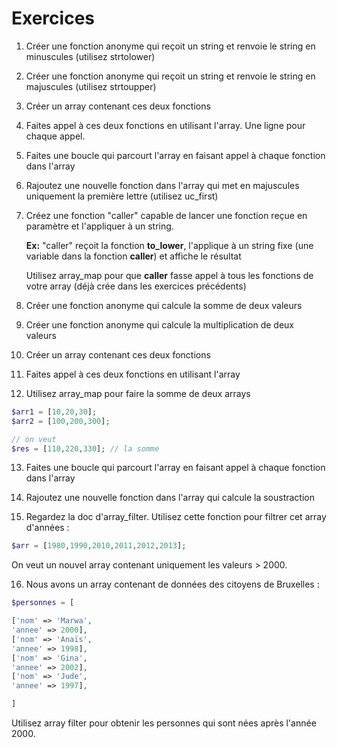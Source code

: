 # Exercices


1. Créer une fonction anonyme qui reçoit un string et renvoie le string en minuscules (utilisez strtolower)
2. Créer une fonction anonyme qui reçoit un string et renvoie le string en majuscules (utilisez strtoupper)
3. Créer un array contenant ces deux fonctions
4. Faites appel à ces deux fonctions en utilisant l'array. Une ligne pour chaque appel.
5. Faites une boucle qui parcourt l'array en faisant appel à chaque fonction dans l'array
6. Rajoutez une nouvelle fonction dans l'array qui met en majuscules uniquement la première lettre (utilisez uc_first)
7. Créez une fonction "caller" capable de lancer une fonction reçue en paramètre et l'appliquer à un string.

    **Ex:** "caller" reçoit la fonction **to_lower**, l'applique à un string fixe (une variable dans la fonction **caller**) et affiche le résultat 

    Utilisez array_map pour que **caller** fasse appel à tous les fonctions de votre array (déjà crée dans les exercices précédents) 

8.  Créer une fonction anonyme qui calcule la somme de deux valeurs
9.  Créer une fonction anonyme qui calcule la multiplication de deux valeurs
10. Créer un array contenant ces deux fonctions
11. Faites appel à ces deux fonctions en utilisant l'array

12. Utilisez array_map pour faire la somme de deux arrays
```php
$arr1 = [10,20,30];
$arr2 = [100,200,300];

// on veut
$res = [110,220,330]; // la somme
```
13. Faites une boucle qui parcourt l'array en faisant appel à chaque fonction dans l'array
14. Rajoutez une nouvelle fonction dans l'array qui calcule la soustraction

15. Regardez la doc d'array_filter. Utilisez cette fonction pour filtrer cet array d'années :

```php
$arr = [1980,1990,2010,2011,2012,2013];
```
On veut un nouvel array contenant uniquement les valeurs > 2000.


16. Nous avons un array contenant de données des citoyens de Bruxelles :
```php
$personnes = [

['nom' => 'Marwa',
'annee' => 2000],
['nom' => 'Anaïs',
'annee' => 1998],
['nom' => 'Gina',
'annee' => 2002],
['nom' => 'Jude',
'annee' => 1997],

]
``` 
Utilisez array filter pour obtenir les personnes qui sont nées après l'année 2000.